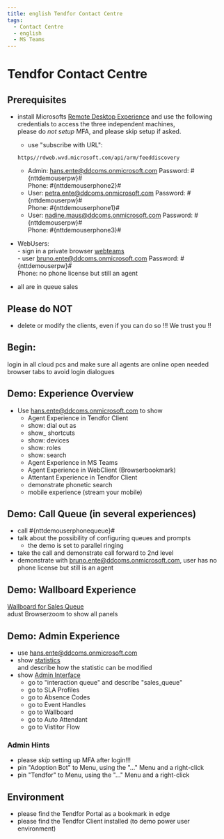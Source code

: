 ```yaml
---
title: english Tendfor Contact Centre
tags:
  - Contact Centre
  - english
  - MS Teams
---
```


# Tendfor Contact Centre

## Prerequisites
  - install Microsofts [Remote Desktop Experience](https://docs.microsoft.com/en-us/windows-server/remote/remote-desktop-services/clients/windowsdesktop#install-the-client) and use the following credentials to access the three independent machines,   
    please do _not setup_ MFA, and please skip setup if asked.
    - use "subscribe with URL": 
    ```
    https//rdweb.wvd.microsoft.com/api/arm/feeddiscovery
    ```
    - Admin: hans.ente@ddcoms.onmicrosoft.com Password: #{nttdemouserpw}#   
      Phone:  #{nttdemouserphone2}#
    - User: petra.ente@ddcoms.onmicrosoft.com Password: #{nttdemouserpw}#   
      Phone: #{nttdemouserphone1}#
    - User: nadine.maus@ddcoms.onmicrosoft.com Password: #{nttdemouserpw}#   
      Phone: #{nttdemouserphone3}#
 
   - WebUsers:   
    - sign in a private browser [webteams](https://teams.office.com)   
    - user bruno.ente@ddcoms.onmicrosoft.com Password: #{nttdemouserpw}#   
      Phone: no phone license but still an agent   
   - all  are in queue sales
      
## Please do NOT
  - delete or modify the clients, even if you can do so !!! We trust you !!

## Begin:
login in all cloud pcs and make sure all agents are online
open needed browser tabs to avoid login dialogues

## Demo: Experience Overview
  - Use hans.ente@ddcoms.onmicrosoft.com to show
    -  Agent Experience in Tendfor Client   
      -  show: dial out as
      -  show_ shortcuts
      -  show: devices
      -  show: roles
      -  show: search
    -  Agent Experience in MS Teams
    -  Agent Experience in WebClient (Browserbookmark)
    -  Attentant Experience in Tendfor Client
      -   demonstrate phonetic search
    - mobile experience (stream your mobile)

## Demo: Call Queue (in several experiences)
  - call #{nttdemouserphonequeue}#
  - talk about the possibility of configuring queues and prompts
    -   the demo is set to parallel ringing
  - take the call and demonstrate call forward to 2nd level
  - demonstrate with bruno.ente@ddcoms.onmicrosoft.com, user has no phone license but still is an agent

## Demo: Wallboard Experience
  [Wallboard for Sales Queue](https://tendforhosting.cloudspace.se/wb/1)   
  adust Browserzoom to show all panels
  
## Demo: Admin Experience
  - use hans.ente@ddcoms.onmicrosoft.com
  - show [statistics](https://tendforhosting.cloudspace.se/statistics/queue)   
    and describe how the statistic can be modified
  - show [Admin Interface](https://tendforhosting.cloudspace.se/admin)
    - go to "interaction queue" and describe "sales_queue"
    - go to SLA Profiles
    - go to Absence Codes
    - go to Event Handles
    - go to Wallboard
    - go to Auto Attendant 
    - go to Vistitor Flow


### Admin Hints   
  - please *skip* setting up MFA after login!!!
  - pin "Adoption Bot" to Menu, using the "..." Menu and a right-click
  - pin "Tendfor" to Menu, using the "..." Menu and a right-click

## Environment 
  - please find the Tendfor Portal as a bookmark in edge
  - please find the Tendfor Client installed (to demo power user environment)
